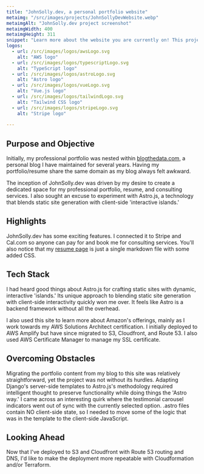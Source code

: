 ```yaml
---
title: "JohnSolly.dev, a personal portfolio website"
metaimg: "/src/images/projects/JohnSollyDevWebsite.webp"
metaimgAlt: "JohnSolly.dev project screenshot"
metaimgWidth: 400
metaimgHeight: 311
snippet: "Learn more about the website you are currently on! This project was built with Astro, Vue.js, and is hosted on AWS"
logos:
  - url: /src/images/logos/awsLogo.svg
    alt: "AWS logo"
  - url: /src/images/logos/typescriptLogo.svg
    alt: "TypeScript logo"
  - url: /src/images/logos/astroLogo.svg
    alt: "Astro logo"
  - url: /src/images/logos/vueLogo.svg
    alt: "Vue.js logo"
  - url: /src/images/logos/tailwindLogo.svg
    alt: "Tailwind CSS logo"
  - url: /src/images/logos/stripeLogo.svg
    alt: "Stripe logo"
  
---
```


## Purpose and Objective
Initially, my professional portfolio was nested within [blogthedata.com](https://blogthedata.com), a personal blog I have maintained for several years. Having my portfolio/resume share the same domain as my blog always felt awkward.

The inception of JohnSolly.dev was driven by my desire to create a dedicated space for my professional portfolio, resume, and consulting services. I also sought an excuse to experiment with Astro.js, a technology that blends static site generation with client-side 'interactive islands.'

## Highlights
JohnSolly.dev has some exciting features. I connected it to Stripe and Cal.com so anyone can pay for and book me for consulting services. You'll also notice that my [resume page](/resume/) is just a single markdown file with some added CSS.

## Tech Stack
I had heard good things about Astro.js for crafting static sites with dynamic, interactive 'islands.' Its unique approach to blending static site generation with client-side interactivity quickly won me over. It feels like Astro is a backend framework without all the overhead.

I also used this site to learn more about Amazon's offerings, mainly as I work towards my AWS Solutions Architect certification. I initially deployed to AWS Amplify but have since migrated to S3, Cloudfront, and Route 53. I also used AWS Certificate Manager to manage my SSL certificate.

## Overcoming Obstacles
Migrating the portfolio content from my blog to this site was relatively straightforward, yet the project was not without its hurdles. Adapting Django's server-side templates to Astro.js's methodology required intelligent thought to preserve functionality while doing things the 'Astro way.' I came across an interesting quirk where the testimonial carousel indicators went out of sync with the currently selected option. .astro files contain NO client-side state, so I needed to move some of the logic that was in the template to the client-side JavaScript.

## Looking Ahead
Now that I've deployed to S3 and Cloudfront with Route 53 routing and DNS, I'd like to make the deployment more repeatable with Cloudformation and/or Terraform.